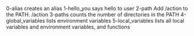 0-alias creates an alias
1-hello_you says hello to user
2-path Add /action to the PATH. /action 
3-paths counts the number of directories in the PATH
4-global_variables lists environment variables
5-local_variables lists all local variables and environment variables, and functions
